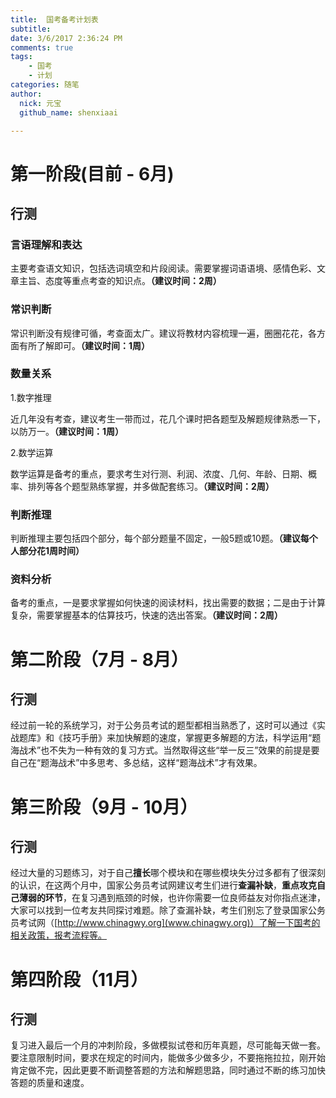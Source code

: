 ```yaml
---
title:  国考备考计划表
subtitle: 
date: 3/6/2017 2:36:24 PM  
comments: true
tags: 
	- 国考
	- 计划
categories: 随笔
author:
  nick: 元宝
  github_name: shenxiaai

---
```


# 第一阶段(目前 - 6月)

## 行测

### 言语理解和表达

主要考查语文知识，包括选词填空和片段阅读。需要掌握词语语境、感情色彩、文章主旨、态度等重点考查的知识点。**（建议时间：2周）**

### 常识判断

常识判断没有规律可循，考查面太广。建议将教材内容梳理一遍，圈圈花花，各方面有所了解即可。**（建议时间：1周）**

### 数量关系

1.数字推理

近几年没有考查，建议考生一带而过，花几个课时把各题型及解题规律熟悉一下，以防万一。**（建议时间：1周）**

2.数学运算

数学运算是备考的重点，要求考生对行测、利润、浓度、几何、年龄、日期、概率、排列等各个题型熟练掌握，并多做配套练习。**（建议时间：2周）**

### 判断推理

判断推理主要包括四个部分，每个部分题量不固定，一般5题或10题。**（建议每个人部分花1周时间）**

### 资料分析

备考的重点，一是要求掌握如何快速的阅读材料，找出需要的数据；二是由于计算复杂，需要掌握基本的估算技巧，快速的选出答案。**（建议时间：2周）**


# 第二阶段（7月 - 8月）

## 行测

经过前一轮的系统学习，对于公务员考试的题型都相当熟悉了，这时可以通过《实战题库》和《技巧手册》来加快解题的速度，掌握更多解题的方法，科学运用“题海战术”也不失为一种有效的复习方式。当然取得这些“举一反三”效果的前提是要自己在“题海战术”中多思考、多总结，这样“题海战术”才有效果。

# 第三阶段（9月 - 10月）

## 行测

经过大量的习题练习，对于自己**擅长**哪个模块和在哪些模块失分过多都有了很深刻的认识，在这两个月中，国家公务员考试网建议考生们进行**查漏补缺**，**重点攻克自己薄弱的环节**，在复习遇到瓶颈的时候，也许你需要一位良师益友对你指点迷津，大家可以找到一位考友共同探讨难题。除了查漏补缺，考生们别忘了登录国家公务员考试网（[http://www.chinagwy.org](www.chinagwy.org)）了解一下国考的相关政策，报考流程等。

# 第四阶段（11月）

## 行测

复习进入最后一个月的冲刺阶段，多做模拟试卷和历年真题，尽可能每天做一套。要注意限制时间，要求在规定的时间内，能做多少做多少，不要拖拖拉拉，刚开始肯定做不完，因此更要不断调整答题的方法和解题思路，同时通过不断的练习加快答题的质量和速度。